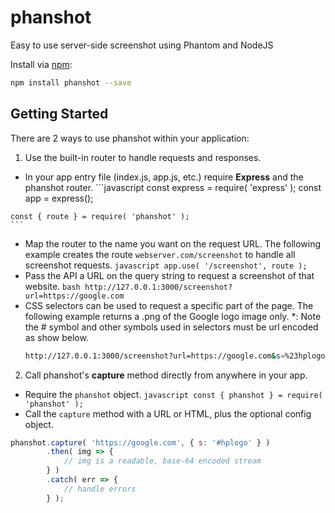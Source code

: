 # phanshot
Easy to use server-side screenshot using Phantom and NodeJS

Install via [npm](https://www.npmjs.com):

```bash
npm install phanshot --save
```

## Getting Started
There are 2 ways to use phanshot within your application:
1. Use the built-in router to handle requests and responses.
  -  In your app entry file (index.js,  app.js, etc.) require **Express** and the phanshot router.
    ```javascript
    const express = require( 'express' );
    const app = express();
    
    const { route } = require( 'phanshot' );
    ```
  -  Map the router to the name you want on the request URL. The following example creates the route `webserver.com/screenshot` to handle all screenshot requests.
    ```javascript
    app.use( '/screenshot', route );
    ```
  -  Pass the API a URL on the query string to request a screenshot of that website.
    ```bash
    http://127.0.0.1:3000/screenshot?url=https://google.com
    ```
  - CSS selectors can be used to request a specific part of the page. The following example returns a .png of the Google logo image only. *: Note the # symbol and other symbols used in selectors must be url encoded as show below.
    ```bash
    http://127.0.0.1:3000/screenshot?url=https://google.com&s=%23hplogo
    ```

2. Call phanshot's **capture** method directly from anywhere in your app.
  -  Require the `phanshot` object.
    ```javascript
    const { phanshot } = require( 'phanshot' );
    ```
  - Call the `capture` method with a URL or HTML, plus the optional config object.
  ```javascript
  phanshot.capture( 'https://google.com', { s: '#hplogo' } )
          .then( img => {
              // img is a readable, base-64 encoded stream
          } )
          .catch( err => {
              // handle errors
          } );
  ```
